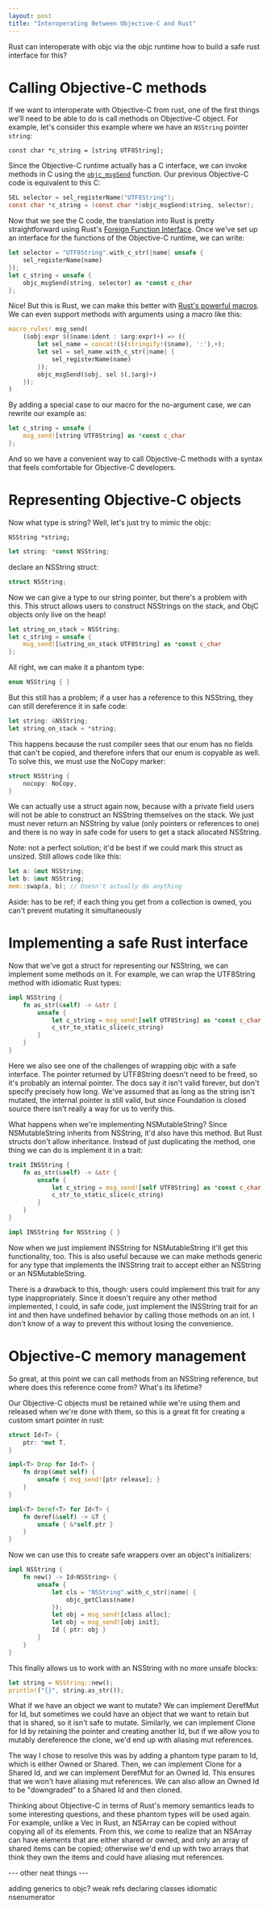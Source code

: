 ```yaml
---
layout: post
title: "Interoperating Between Objective-C and Rust"
---
```


Rust can interoperate with objc via the objc runtime
how to build a safe rust interface for this?

# Calling Objective-C methods

If we want to interoperate with Objective-C from rust, one of the first things
we'll need to be able to do is call methods on Objective-C object.
For example, let's consider this example where we have an `NSString` pointer
`string`:

``` objc
const char *c_string = [string UTF8String];
```

Since the Objective-C runtime actually has a C interface, we can invoke methods
in C using the [`objc_msgSend`](https://developer.apple.com/library/mac/documentation/Cocoa/Reference/ObjCRuntimeRef/index.html#//apple_ref/c/func/objc_msgSend)
function. Our previous Objective-C code is equivalent to this C:

``` c
SEL selector = sel_registerName("UTF8String");
const char *c_string = (const char *)objc_msgSend(string, selector);
```

Now that we see the C code, the translation into Rust is pretty straightforward
using Rust's [Foreign Function Interface](http://doc.rust-lang.org/guide-ffi.html).
Once we've set up an interface for the functions of the Objective-C runtime,
we can write:

``` rust
let selector = "UTF8String".with_c_str(|name| unsafe {
    sel_registerName(name)
});
let c_string = unsafe {
    objc_msgSend(string, selector) as *const c_char
};
```

Nice! But this is Rust, we can make this better with
[Rust's powerful macros](http://doc.rust-lang.org/guide-macros.html).
We can even support methods with arguments using a macro like this:

``` rust
macro_rules! msg_send(
    ($obj:expr $($name:ident : $arg:expr)+) => ({
        let sel_name = concat!($(stringify!($name), ':'),+);
        let sel = sel_name.with_c_str(|name| {
            sel_registerName(name)
        });
        objc_msgSend($obj, sel $(,$arg)+)
    });
)
```

By adding a special case to our macro for the no-argument case, we can rewrite
our example as:

``` rust
let c_string = unsafe {
    msg_send![string UTF8String] as *const c_char
};
```

And so we have a convenient way to call Objective-C methods with a syntax that
feels comfortable for Objective-C developers.

# Representing Objective-C objects

Now what type is string?
Well, let's just try to mimic the objc:

``` objc
NSString *string;
```

``` rust
let string: *const NSString;
```

declare an NSString struct:

``` rust
struct NSString;
```

Now we can give a type to our string pointer, but there's a problem with this. This struct allows users to construct NSStrings on the stack, and ObjC objects only live on the heap!

``` rust
let string_on_stack = NSString;
let c_string = unsafe {
    msg_send![&string_on_stack UTF8String] as *const c_char
};
```

All right, we can make it a phantom type:

``` rust
enum NSString { }
```

But this still has a problem; if a user has a reference to this NSString, they can still dereference it in safe code:

``` rust
let string: &NSString;
let string_on_stack = *string;
```

This happens because the rust compiler sees that our enum has no fields that can't be copied, and therefore infers that our enum is copyable as well. To solve this, we must use the NoCopy marker:

``` rust
struct NSString {
    nocopy: NoCopy,
}
```

We can actually use a struct again now, because with a private field users will not be able to construct an NSString themselves on the stack.
We just must never return an NSString by value (only pointers or references to one) and there is no way in safe code for users to get a stack allocated NSString.

Note: not a perfect solution; it'd be best if we could mark this struct as unsized. Still allows code like this:

``` rust
let a: &mut NSString;
let b: &mut NSString;
mem::swap(a, b); // Doesn't actually do anything
```

Aside: has to be ref; if each thing you get from a collection is owned, you can't prevent mutating it simultaneously

# Implementing a safe Rust interface

Now that we've got a struct for representing our NSString, we can implement some methods on it. For example, we can wrap the UTF8String method with idiomatic Rust types:

``` rust
impl NSString {
    fn as_str(&self) -> &str {
        unsafe {
            let c_string = msg_send![self UTF8String] as *const c_char;
            c_str_to_static_slice(c_string)
        }
    }
}
```

Here we also see one of the challenges of wrapping objc with a safe interface. The pointer returned by UTF8String doesn't need to be freed, so it's probably an internal pointer. The docs say it isn't valid forever, but don't specify precisely how long. We've assumed that as long as the string isn't mutated, the internal pointer is still valid, but since Foundation is closed source there isn't really a way for us to verify this.

What happens when we're implementing NSMutableString? Since NSMutableString inherits from NSString, it'd also have this method. But Rust structs don't allow inheritance. Instead of just duplicating the method, one thing we can do is implement it in a trait:

``` rust
trait INSString {
    fn as_str(&self) -> &str {
        unsafe {
            let c_string = msg_send![self UTF8String] as *const c_char;
            c_str_to_static_slice(c_string)
        }
    }
}

impl INSString for NSString { }
```

Now when we just implement INSString for NSMutableString it'll get this functionality, too. This is also useful because we can make methods generic for any type that implements the INSString trait to accept either an NSString or an NSMutableString.

There is a drawback to this, though: users could implement this trait for any type inappropriately. Since it doesn't require any other method implemented, I could, in safe code, just implement the INSString trait for an int and then have undefined behavior by calling those methods on an int. I don't know of a way to prevent this without losing the convenience.

# Objective-C memory management

So great, at this point we can call methods from an NSString reference, but where does this reference come from? What's its lifetime?

Our Objective-C objects must be retained while we're using them and released when we're done with them, so this is a great fit for creating a custom smart pointer in rust:

``` rust
struct Id<T> {
    ptr: *mut T,
}

impl<T> Drop for Id<T> {
    fn drop(&mut self) {
        unsafe { msg_send![ptr release]; }
    }
}

impl<T> Deref<T> for Id<T> {
    fn deref(&self) -> &T {
        unsafe { &*self.ptr }
    }
}
```

Now we can use this to create safe wrappers over an object's initializers:

``` rust
impl NSString {
    fn new() -> Id<NSString> {
        unsafe {
            let cls = "NSString".with_c_str(|name| {
                objc_getClass(name)
            });
            let obj = msg_send![class alloc];
            let obj = msg_send![obj init];
            Id { ptr: obj }
        }
    }
}
```

This finally allows us to work with an NSString with no more unsafe blocks:

``` rust
let string = NSString::new();
println!("{}", string.as_str());
```

What if we have an object we want to mutate? We can implement DerefMut for Id, but sometimes we could have an object that we want to retain but that is shared, so it isn't safe to mutate. Similarly, we can implement Clone for Id by retaining the pointer and creating another Id, but if we allow you to mutably dereference the clone, we'd end up with aliasing mut references.

The way I chose to resolve this was by adding a phantom type param to Id, which is either Owned or Shared. Then, we can implement Clone for a Shared Id, and we can implement DerefMut for an Owned Id. This ensures that we won't have aliasing mut references. We can also allow an Owned Id to be "downgraded" to a Shared Id and then cloned.

Thinking about Objective-C in terms of Rust's memory semantics leads to some interesting questions, and these phantom types will be used again. For example, unlike a Vec in Rust, an NSArray can be copied without copying all of its elements. From this, we come to realize that an NSArray can have elements that are either shared or owned, and only an array of shared items can be copied; otherwise we'd end up with two arrays that think they own the items and could have aliasing mut references.

--- other neat things ---

adding generics to objc?
weak refs
declaring classes
idiomatic nsenumerator

